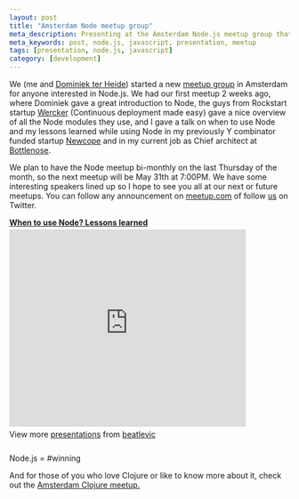 ```yaml
---
layout: post
title: "Amsterdam Node meetup group"
meta_description: Presenting at the Amsterdam Node.js meetup group that I'm organizing
meta_keywords: post, node.js, javascript, presentation, meetup
tags: [presentation, node.js, javascript]
category: [development]
---
```


We (me and <a href="http://dominiek.com/">Dominiek ter Heide</a>) started a new <a href="http://www.meetup.com/amsnode/">meetup group</a> in Amsterdam
for anyone interested in Node.js. We had our first meetup 2 weeks ago,
where Dominiek gave a great introduction to Node, the guys from
Rockstart startup <a href="http://beta.wercker.com/">Wercker</a>
(Continuous deployment made easy) gave a nice overview of all the Node
modules they use, and I gave a talk on when to use
Node and my lessons learned while using Node in my previously Y
combinator funded startup <a href="http://newcope.com">Newcope</a> and in
my current job as Chief architect at <a href="http://bottlenose.com">Bottlenose</a>.

We plan to have the Node meetup bi-monthly on the last Thursday of the
month, so the next meetup will be May 31th at 7:00PM. We
have some interesting speakers lined up so I hope to see you all at our
next or future meetups. You can follow any announcement on <a
href="http://www.meetup.com/amsnode/">meetup.com</a> of follow <a href="http://twitter.com/amsnode">us</a> on Twitter.

<div style="width:425px" id="__ss_12232685"> <strong style="display:block;margin:12px 0 4px"><a href="http://www.slideshare.net/beatlevic/when-to-use-node-lessons-learned" title="When to use Node? Lessons learned" target="_blank">When to use Node? Lessons learned</a></strong> <iframe src="http://www.slideshare.net/slideshow/embed_code/12232685" width="425" height="355" frameborder="0" marginwidth="0" marginheight="0" scrolling="no"></iframe> <div style="padding:5px 0 12px"> View more <a href="http://www.slideshare.net/" target="_blank">presentations</a> from <a href="http://www.slideshare.net/beatlevic" target="_blank">beatlevic</a> </div> </div>

Node.js = #winning

And for those of you who love Clojure or like to know more about it,
check out the <a
href="http://www.meetup.com/The-Amsterdam-Clojure-Meetup-Group/">
Amsterdam Clojure meetup.</a>
